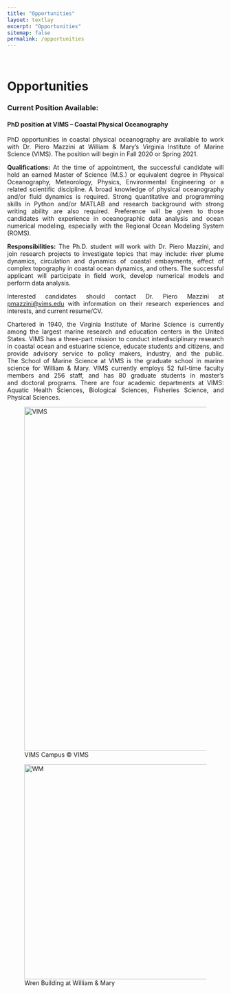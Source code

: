 ```yaml
---
title: "Opportunities"
layout: textlay
excerpt: "Opportunities"
sitemap: false
permalink: /opportunities
---
```


<br>

# Opportunities

<div style="text-align:justify" markdown="1">

<!--<p> We are currently looking for passionate new graduate students and postdocs to join the COLAB team!</p>

<p> If you are interested in working with us, please send me an [email](mailto:pmazzini@vims.edu). State briefly why you are interested and attach a short CV. **Important**: please insert _"Application Master / PhD / Postdoc "_ in the subject line.</p>

<p> You will have the chance to work on projects conducted in a wide range of environments, from shallow estuaries and small bays, all the way to the continental shelf and beyond. You will participate in oceanographic cruises, be involved in setting up and deploying instruments to measure ocean properties, analyzing satellite remote sensing data, and running and analyzing numerical models. You will learn to identify important research questions and make scientific discoveries.</p> -->

### Current Position Available:

#### **PhD position at VIMS – Coastal Physical Oceanography**

PhD opportunities in coastal physical oceanography are available to work with Dr. Piero Mazzini at William & Mary’s Virginia Institute of Marine Science (VIMS). The position will begin in Fall 2020 or Spring 2021.

**Qualifications:** At the time of appointment, the successful candidate will hold an earned Master of Science (M.S.) or equivalent degree in Physical Oceanography, Meteorology, Physics, Environmental Engineering or a related scientific discipline. A broad knowledge of physical oceanography and/or fluid dynamics is required. Strong quantitative and programming skills in Python and/or MATLAB and research background with strong writing ability are also required. Preference will be given to those candidates with experience in oceanographic data analysis and ocean numerical modeling, especially with the Regional Ocean Modeling System (ROMS).

**Responsibilities:** The Ph.D. student will work with Dr. Piero Mazzini, and join research projects to investigate topics that may include: river plume dynamics, circulation and dynamics of coastal embayments, effect of complex topography in coastal ocean dynamics, and others. The successful applicant will participate in field work, develop numerical models and perform data analysis.

Interested candidates should contact Dr. Piero Mazzini at [pmazzini@vims.edu](mailto:pmazzini@vims.edu) with information on their research experiences and interests, and current resume/CV.

Chartered in 1940, the Virginia Institute of Marine Science is currently among the largest marine research and education centers in the United States. VIMS has a three-part mission to conduct interdisciplinary research in coastal ocean and estuarine science, educate students and citizens, and provide advisory service to policy makers, industry, and the public. The School of Marine Science at VIMS is the graduate school in marine science for William & Mary. VIMS currently employs 52 full-time faculty members and 256 staff, and has 80 graduate students in master’s and doctoral programs. There are four academic departments at VIMS: Aquatic Health Sciences, Biological Sciences, Fisheries Science, and Physical Sciences.

<!--### External funding sources:

**Dr. Nancy Foster Scholarship Program (NOAA)**: The National Oceanic and Atmospheric Administration (NOAA) offers 4 awards for grad studies in oceanography, marine biology, or maritime archaeology. Students pursing a master's degree are supported for 2 years and those pursuing a doctoral degree are supported for 4 years. Scholarship recipients will attend NOAA Orientation Training in their 1st year in the summer. A 12-month stipend of $30,000 in addition to an education allowance of up to $12,000, and up to $10,000 of support for a 4-6 week program collaboration at a NOAA facility (Total: $42,000 per year). **Open only to U.S. citizens or permanent residents, or citizens of U.S. territories. Women and minority students are particularly encouraged to apply**. Prospective students eligible. Applications due early December. More info at: <a href='https://fosterscholars.noaa.gov/aboutscholarship.html'> Dr. Nancy Scholarship</a>.

**NSF Graduate Research Fellowship Program**: Supports outstanding graduate students in NSF-supported science, technology, engineering, and mathematics disciplines who are pursuing research-based Master's and doctoral degrees at accredited United States institutions. Three-year annual stipend of $34,000 along with a $12,000 cost of education allowance for tuition and fees (paid to the institution). The fellowship is competitive, and those planning to apply should devote a sincere effort to their application. **Individuals who are not a U.S. citizen, U.S. national, or permanent resident at the time of application are not eligible**. Applications due early October. More info at: <a href='https://www.nsfgrfp.org/'> NSF Graduate Research </a>.

**American Meteorological Society Graduate Fellowships**: The AMS Fellowship Program is a source of unique opportunities for outstanding students looking to pursue graduate education in the atmospheric or related sciences. The program helps these first-year graduate students to be educated about unique challenges facing the world so that they may better tackle real-world issues after graduation. **To be eligible to apply for a fellowship, a student must be: entering their first year of graduate school in the fall and provide evidence of acceptance as a full-time student at an accredited U.S. institution at the time of the award; pursuing a degree in the atmospheric or related sciences; U.S. citizens or hold permanent resident status.** A $25,000 stipend will be presented to each fellowship recipient for a nine-month period in the academic year. Applications due early January. More info at: <a href="https://www.ametsoc.org/ams/index.cfm/information-for/students/ams-scholarships-and-fellowships/ams-graduate-fellowships/"> AMS Fellowship</a>. -->

<div class="container-fluid">
<div class="row">

<div class="col-sm-6">
<figure>
<img src="{{ site.url }}{{ site.baseurl }}/images/contapic/vims_aereal_2.jpg" class="img-responsive" width="800px" height="auto" alt="VIMS"/>
<figcaption> VIMS Campus <span class="copyright">&copy;</span> VIMS
</figcaption>
</figure>
</div>

<div class="col-sm-6">
<figure>
<img src="{{ site.url }}{{ site.baseurl }}/images/slider_carousel/wren_building_Cassia.jpg" class="img-responsive" width="500px" height="auto" alt="WM" />
<figcaption> Wren Building at William & Mary
</figcaption>
</figure>
</div>

</div>
</div>
